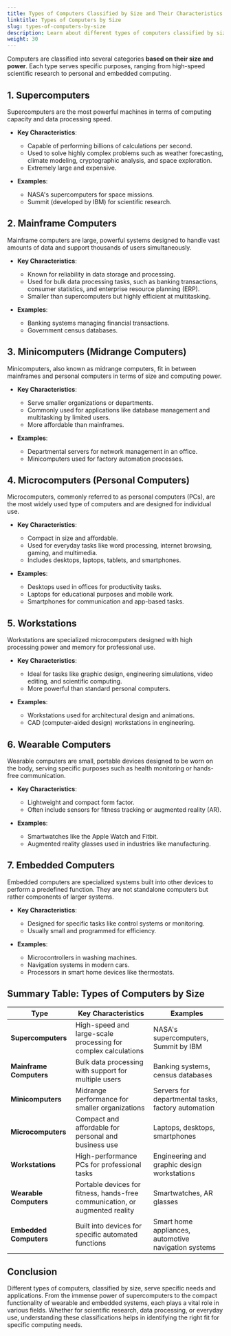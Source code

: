 ```yaml
---
title: Types of Computers Classified by Size and Their Characteristics
linktitle: Types of Computers by Size
slug: types-of-computers-by-size
description: Learn about different types of computers classified by size, including supercomputers, mainframes, minicomputers, microcomputers, and more, along with their characteristics and examples.
weight: 30
---
```


Computers are classified into several categories **based on their size and power**. Each type serves specific purposes, ranging from high-speed scientific research to personal and embedded computing.

## 1. **Supercomputers**

Supercomputers are the most powerful machines in terms of computing capacity and data processing speed.

- **Key Characteristics**:

  - Capable of performing billions of calculations per second.
  - Used to solve highly complex problems such as weather forecasting, climate modeling, cryptographic analysis, and space exploration.
  - Extremely large and expensive.

- **Examples**:
  - NASA's supercomputers for space missions.
  - Summit (developed by IBM) for scientific research.

## 2. **Mainframe Computers**

Mainframe computers are large, powerful systems designed to handle vast amounts of data and support thousands of users simultaneously.

- **Key Characteristics**:

  - Known for reliability in data storage and processing.
  - Used for bulk data processing tasks, such as banking transactions, consumer statistics, and enterprise resource planning (ERP).
  - Smaller than supercomputers but highly efficient at multitasking.

- **Examples**:
  - Banking systems managing financial transactions.
  - Government census databases.

## 3. **Minicomputers (Midrange Computers)**

Minicomputers, also known as midrange computers, fit in between mainframes and personal computers in terms of size and computing power.

- **Key Characteristics**:

  - Serve smaller organizations or departments.
  - Commonly used for applications like database management and multitasking by limited users.
  - More affordable than mainframes.

- **Examples**:
  - Departmental servers for network management in an office.
  - Minicomputers used for factory automation processes.

## 4. **Microcomputers (Personal Computers)**

Microcomputers, commonly referred to as personal computers (PCs), are the most widely used type of computers and are designed for individual use.

- **Key Characteristics**:

  - Compact in size and affordable.
  - Used for everyday tasks like word processing, internet browsing, gaming, and multimedia.
  - Includes desktops, laptops, tablets, and smartphones.

- **Examples**:
  - Desktops used in offices for productivity tasks.
  - Laptops for educational purposes and mobile work.
  - Smartphones for communication and app-based tasks.

## 5. **Workstations**

Workstations are specialized microcomputers designed with high processing power and memory for professional use.

- **Key Characteristics**:

  - Ideal for tasks like graphic design, engineering simulations, video editing, and scientific computing.
  - More powerful than standard personal computers.

- **Examples**:
  - Workstations used for architectural design and animations.
  - CAD (computer-aided design) workstations in engineering.

## 6. **Wearable Computers**

Wearable computers are small, portable devices designed to be worn on the body, serving specific purposes such as health monitoring or hands-free communication.

- **Key Characteristics**:

  - Lightweight and compact form factor.
  - Often include sensors for fitness tracking or augmented reality (AR).

- **Examples**:
  - Smartwatches like the Apple Watch and Fitbit.
  - Augmented reality glasses used in industries like manufacturing.

## 7. **Embedded Computers**

Embedded computers are specialized systems built into other devices to perform a predefined function. They are not standalone computers but rather components of larger systems.

- **Key Characteristics**:

  - Designed for specific tasks like control systems or monitoring.
  - Usually small and programmed for efficiency.

- **Examples**:
  - Microcontrollers in washing machines.
  - Navigation systems in modern cars.
  - Processors in smart home devices like thermostats.

## Summary Table: Types of Computers by Size

| **Type**                | **Key Characteristics**                                                      | **Examples**                                         |
| ----------------------- | ---------------------------------------------------------------------------- | ---------------------------------------------------- |
| **Supercomputers**      | High-speed and large-scale processing for complex calculations               | NASA's supercomputers, Summit by IBM                 |
| **Mainframe Computers** | Bulk data processing with support for multiple users                         | Banking systems, census databases                    |
| **Minicomputers**       | Midrange performance for smaller organizations                               | Servers for departmental tasks, factory automation   |
| **Microcomputers**      | Compact and affordable for personal and business use                         | Laptops, desktops, smartphones                       |
| **Workstations**        | High-performance PCs for professional tasks                                  | Engineering and graphic design workstations          |
| **Wearable Computers**  | Portable devices for fitness, hands-free communication, or augmented reality | Smartwatches, AR glasses                             |
| **Embedded Computers**  | Built into devices for specific automated functions                          | Smart home appliances, automotive navigation systems |

## Conclusion

Different types of computers, classified by size, serve specific needs and applications. From the immense power of supercomputers to the compact functionality of wearable and embedded systems, each plays a vital role in various fields. Whether for scientific research, data processing, or everyday use, understanding these classifications helps in identifying the right fit for specific computing needs.
